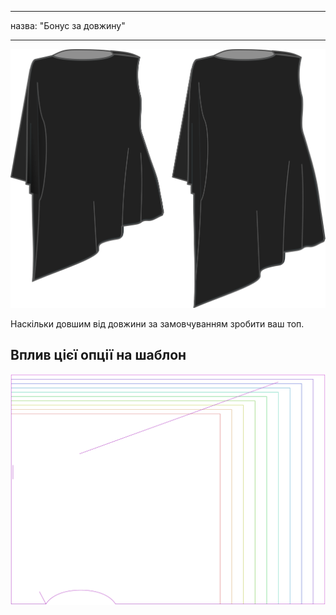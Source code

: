 - - -
назва: "Бонус за довжину"
- - -

![Бонус за довжину](lengthbonus.svg)

Наскільки довшим від довжини за замовчуванням зробити ваш топ.

## Вплив цієї опції на шаблон

![На цьому зображенні показано вплив цієї опції шляхом накладання декількох варіантів, які мають різне значення для цієї опції](tamiko_lengthbonus_sample.svg "Вплив цієї опції на шаблон")
